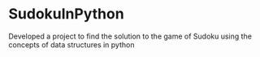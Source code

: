 # SudokuInPython
Developed a project to find the solution to the game of Sudoku using the concepts of data structures in python
